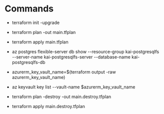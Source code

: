# Commands

- terraform init -upgrade
- terraform plan -out main.tfplan
- terraform apply main.tfplan

- az postgres flexible-server db show --resource-group kai-postgresqlfs --server-name kai-postgresqlfs-server --database-name kai-postgresqlfs-db

- azurerm_key_vault_name=$(terraform output -raw azurerm_key_vault_name)
- az keyvault key list --vault-name $azurerm_key_vault_name


- terraform plan -destroy -out main.destroy.tfplan
- terraform apply main.destroy.tfplan
